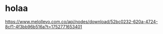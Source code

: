 # holaa
https://www.melollevo.com.co/api/nodes/download/52bc0232-620a-4724-8cf1-4f3bb96b516a?t=1752771653401
